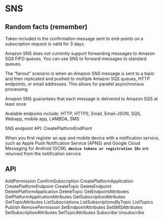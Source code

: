 
# SNS

## Random facts (remember)

Token included in the confirmation message sent to end-points on a subscription 
request is valid for 3 days.

Amazon SNS does not currently support forwarding messages to Amazon SQS FIFO queues. 
You can use SNS to forward messages to standard queues.

The “fanout” scenario is when an Amazon SNS message is sent to a topic and 
then replicated and pushed to multiple Amazon SQS queues, HTTP endpoints, 
or email addresses. This allows for parallel asynchronous processing

Amazon SNS guarantees that each message is delivered to Amazon SQS at least once


Avalable endpoins include: HTTP, HTTPS, Email, Email-JSON, SQS, Webapp, mobile app, LAMBDA, SMS

SNS endpoint API: CreatePlatformEndPoint

When you first register an app and mobile device with a notification service, 
such as Apple Push Notification Service (APNS) and Google Cloud Messaging for
 Android (GCM), **`device tokens or registration IDs`** are returned from the 
 notification service

## API 

AddPermission
ConfirmSubscription
CreatePlatformApplication
CreatePlatformEndpoint
CreateTopic
DeleteEndpoint
DeletePlatformApplication
DeleteTopic
GetEndpointAttributes
GetPlatformApplicationAttributes
GetSubscriptionAttributes
GetTopicAttributes
ListSubscriptions
ListSubscriptionsByTopic
ListTopics
Publish
RemovePermission
SetEndpointAttributes
SetSMSAttributes
SetSubscriptionAttributes
SetTopicAttributes
Subscribe
Unsubscribe